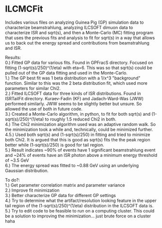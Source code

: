 # ILCMCFit
Includes various files on analyzing Guinea Pig (GP) simulation data to characterize beamstrahlung, analyzing ILCSOFT dimuon data to characterize ISR and sqrt(s), and then a Monte-Carlo (MC) fitting program that uses the previous fits and analysis to fit for sqrt(s) in a way that allows us to back out the energy spread and contributions from beamstrahlung and ISR.

Results:<br />
0.) Fitted GP data for various fits. Found in GPFracS directory. Focused on fitting (1-sqrt(s)/250)^(1/eta) with eta=6. This was so that sqrt(s) could be pulled out of the GP data fitting and used in the Monte-Carlo. <br />
1.) The GP best fit was 1 beta distribution with a 1/x^3 "background" function. Similar to this was the 2 beta distribution fit, which used more parameters for similar Chi2.<br />
2.) Fitted ILCSOFT data for three kinds of ISR distributions. Found in ISRTailFit directory. Kuraev-Fadin (KF) and Jadach-Ward-Was (JWW) performed similarly. JWW seems to be slightly better but unsure. So allowed the use of both in future code.<br />
3.) Created a Monte-Carlo algorithm, in python, to fit for both sqrt(s) and (1-sqrt(s)/250)^(1/eta) to roughly 1.5 reduced Chi2 in both.<br />
4.) The Chi2 minimization algorithm used was an adaptive random walk. So the minimization took a while and, technically, could be minimized further.<br />
4.5.) Used both sqrt(s) and (1-sqrt(s)/250) in fitting and tried to minimize both Chi2. It is argued that this is good as sqrt(s) fits the the peak region better while (1-sqrt(s)/250) is good for tail region.<br />
5.) Result indicates ~90% of events have 1 significant beamstrahlung event and ~24% of events have an ISR photon above a minimum energy threshold of ~3.5 GeV<br />
6.) The energy spread was fitted to ~0.88 GeV using an underlying Gaussian distribution.<br />

To do?:<br />
1.) Get parameter correlation matrix and parameter variance<br />
2.) Improve fit minimization<br />
3.) Better characterize GP data for different GP settings<br />
4.) Try to determine what the artifact/resolution looking feature in the upper tail region of the (1-sqrt(s)/250)^(1/eta) distribution in the ILCSOFT data is.<br />
5.) Try to edit code to be feasible to run on a computing cluster. This could be a solution to improving the minimization... just brute force on a cluster haha<br />
